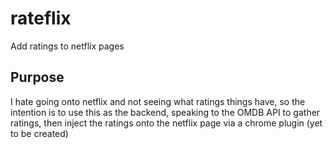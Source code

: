 # rateflix
Add ratings to netflix pages

## Purpose
I hate going onto netflix and not seeing what ratings things have, so the intention is to use this as the backend, speaking to the OMDB API to gather ratings, then inject the ratings onto the netflix page via a chrome plugin (yet to be created)
